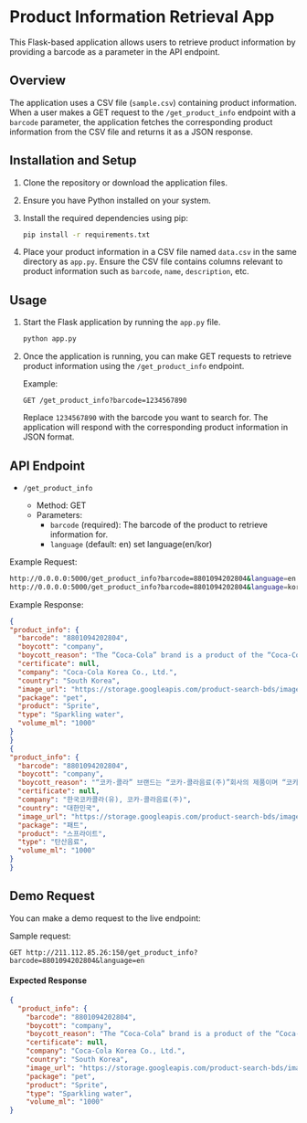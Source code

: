 # Product Information Retrieval App

This Flask-based application allows users to retrieve product information by providing a barcode as a parameter in the API endpoint.

## Overview

The application uses a CSV file (`sample.csv`) containing product information. When a user makes a GET request to the `/get_product_info` endpoint with a `barcode` parameter, the application fetches the corresponding product information from the CSV file and returns it as a JSON response.

## Installation and Setup

1. Clone the repository or download the application files.

2. Ensure you have Python installed on your system.

3. Install the required dependencies using pip:

   ```bash
   pip install -r requirements.txt
   ```

4. Place your product information in a CSV file named `data.csv` in the same directory as `app.py`. Ensure the CSV file contains columns relevant to product information such as `barcode`, `name`, `description`, etc.

## Usage

1. Start the Flask application by running the `app.py` file.

   ```bash
   python app.py
   ```

2. Once the application is running, you can make GET requests to retrieve product information using the `/get_product_info` endpoint.

   Example:

   ```http
   GET /get_product_info?barcode=1234567890
   ```

   Replace `1234567890` with the barcode you want to search for. The application will respond with the corresponding product information in JSON format.

## API Endpoint

- `/get_product_info`

  - Method: GET
  - Parameters:
    - `barcode` (required): The barcode of the product to retrieve information for.
    - `language` (default: en) set language(en/kor)

Example Request:

  ```sh
 http://0.0.0.0:5000/get_product_info?barcode=8801094202804&language=en
 http://0.0.0.0:5000/get_product_info?barcode=8801094202804&language=kor
  ```

Example Response:

  ```json
{
  "product_info": {
    "barcode": "8801094202804",
    "boycott": "company",
    "boycott_reason": "The “Coca-Cola” brand is a product of the “Coca-Cola Beverage Co., Ltd.”. The “Coca-Cola Beverage Co., Ltd.” has a factory in the illegal Israeli settlement of Atarot, built in Occupied Palestine.",
    "certificate": null,
    "company": "Coca-Cola Korea Co., Ltd.",
    "country": "South Korea",
    "image_url": "https://storage.googleapis.com/product-search-bds/images/8801094202804.jpg",
    "package": "pet",
    "product": "Sprite",
    "type": "Sparkling water",
    "volume_ml": "1000"
}
}
{
  "product_info": {
    "barcode": "8801094202804",
    "boycott": "company",
    "boycott_reason": "“코카-콜라” 브랜드는 “코카-콜라음료(주)”회사의 제품이며 “코카-콜라음료(주)” 점령된 팔레스타인에 건설된 이스라엘 불법 정착촌인 아타로트(Atarot)에 공장을 가지고 있다.",
    "certificate": null,
    "company": "한국코카콜라(유), 코카-콜라음료(주)",
    "country": "대한민국",
    "image_url": "https://storage.googleapis.com/product-search-bds/images/8801094202804.jpg",
    "package": "패트",
    "product": "스프라이트",
    "type": "탄산음료",
    "volume_ml": "1000"
}
}
  ```

## Demo Request

You can make a demo request to the live endpoint:

Sample request:

```http
GET http://211.112.85.26:150/get_product_info?barcode=8801094202804&language=en
```

#### Expected Response

```json
{
  "product_info": {
    "barcode": "8801094202804",
    "boycott": "company",
    "boycott_reason": "The “Coca-Cola” brand is a product of the “Coca-Cola Beverage Co., Ltd.”. The “Coca-Cola Beverage Co., Ltd.” has a factory in the illegal Israeli settlement of Atarot, built in Occupied Palestine.",
    "certificate": null,
    "company": "Coca-Cola Korea Co., Ltd.",
    "country": "South Korea",
    "image_url": "https://storage.googleapis.com/product-search-bds/images/8801094202804.jpg",
    "package": "pet",
    "product": "Sprite",
    "type": "Sparkling water",
    "volume_ml": "1000"
}
```
